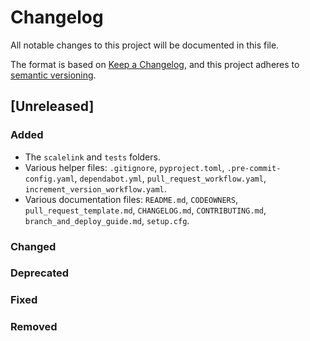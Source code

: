 # Changelog

All notable changes to this project will be documented in this file.

The format is based on [Keep a Changelog](https://keepachangelog.com/en/1.0.0/),
and this project adheres to [semantic versioning](https://semver.org/spec/v2.0.0.html).

## [Unreleased]

### Added

- The `scalelink` and `tests` folders.
- Various helper files: `.gitignore`, `pyproject.toml`, `.pre-commit-config.yaml`, `dependabot.yml`,
  `pull_request_workflow.yaml`, `increment_version_workflow.yaml`.
- Various documentation files: `README.md`, `CODEOWNERS`, `pull_request_template.md`, `CHANGELOG.md`,
  `CONTRIBUTING.md`, `branch_and_deploy_guide.md`, `setup.cfg`.

### Changed

### Deprecated

### Fixed

### Removed
